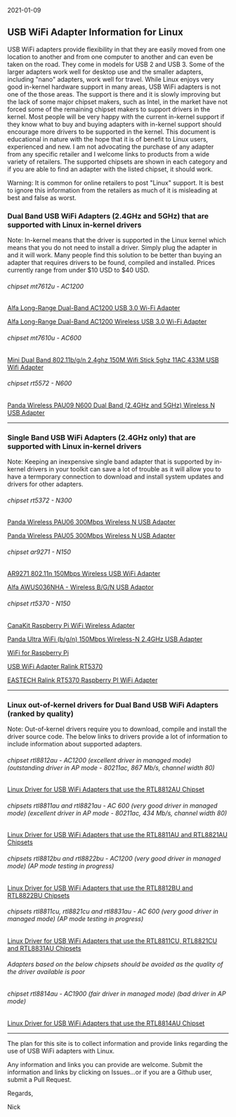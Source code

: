 2021-01-09

## USB WiFi Adapter Information for Linux

USB WiFi adapters provide flexibility in that they are easily moved from one location to another and from one computer to another and can even be taken on the road. They come in models for USB 2 and USB 3. Some of the larger adapters work well for desktop use and the smaller adapters, including "nano" adapters, work well for travel. While Linux enjoys very good in-kernel hardware support in many areas, USB WiFi adapters is not one of the those areas. The support is there and it is slowly improving but the lack of some major chipset makers, such as Intel, in the market have not forced some of the remaining chipset makers to support drivers in the kernel. Most people will be very happy with the current in-kernel support if they know what to buy and buying adapters with in-kernel support should encourage more drivers to be supported in the kernel. This document is educational in nature with the hope that it is of benefit to Linux users, experienced and new. I am not advocating the purchase of any adapter from any specific retailer and I welcome links to products from a wide variety of retailers. The supported chipsets are shown in each category and if you are able to find an adapter with the listed chipset, it should work.

Warning: It is common for online retailers to post "Linux" support. It is best to ignore this information from the retailers as much of it is misleading at best and false as worst.  


### Dual Band USB WiFi Adapters (2.4GHz and 5GHz) that are supported with Linux in-kernel drivers 

Note: In-kernel means that the driver is supported in the Linux kernel which means that you do not need to install a driver. Simply plug the adapter in and it will work. Many people find this solution to be better than buying an adapter that requires drivers to be found, compiled and installed. Prices currently range from under $10 USD to $40 USD.

###### chipset mt7612u - AC1200
[Alfa Long-Range Dual-Band AC1200 USB 3.0 Wi-Fi Adapter](https://www.amazon.com/Network-AWUS036ACM-Long-Range-Wide-Coverage-High-Sensitivity/dp/B08BJS8FXD)

[Alfa Long-Range Dual-Band AC1200 Wireless USB 3.0 Wi-Fi Adapter](https://www.amazon.com/Alfa-Long-Range-Dual-Band-Wireless-External/dp/B00MX57AO4)

###### chipset mt7610u - AC600
[Mini Dual Band 802.11b/g/n 2.4ghz 150M Wifi Stick 5ghz 11AC 433M USB Wifi Adapter](https://www.amazon.com/802-11b-Adapter-802-11AC-Chipset-Wireless/dp/B01LY57UBS)

###### chipset rt5572 - N600
[Panda Wireless PAU09 N600 Dual Band (2.4GHz and 5GHz) Wireless N USB Adapter](https://www.amazon.com/Panda-Wireless-PAU09-Adapter-Antennas/dp/B01LY35HGO)

-----

### Single Band USB WiFi Adapters (2.4GHz only) that are supported with Linux in-kernel drivers

Note: Keeping an inexpensive single band adapter that is supported by in-kernel drivers in your toolkit can save a lot of trouble as it will allow you to have a termporary connection to download and install system updates and drivers for other adapters.  

###### chipset rt5372 - N300
[Panda Wireless PAU06 300Mbps Wireless N USB Adapter](https://www.amazon.com/Panda-Wireless-PAU06-300Mbps-Adapter/dp/B00JDVRCI0)

[Panda Wireless PAU05 300Mbps Wireless N USB Adapter](https://www.amazon.com/Panda-300Mbps-Wireless-USB-Adapter/dp/B00EQT0YK2)

###### chipset ar9271 - N150
[AR9271 802.11n 150Mbps Wireless USB WiFi Adapter](https://www.amazon.com/802-11n-150Mbps-Wireless-Adapter-Network/dp/B07FVRKCZJ)

[Alfa AWUS036NHA - Wireless B/G/N USB Adaptor](https://www.amazon.com/Alfa-AWUS036NHA-Wireless-USB-Adaptor/dp/B004Y6MIXS)

###### chipset rt5370 - N150
[CanaKit Raspberry Pi WiFi Wireless Adapter](https://www.amazon.com/dp/B00GFAN498)

[Panda Ultra WiFi (b/g/n) 150Mbps Wireless-N 2.4GHz USB Adapter](https://www.amazon.com/Panda-Ultra-150Mbps-Wireless-Adapter/dp/B00762YNMG)

[WiFi for Raspberry Pi](https://www.amazon.com/dp/B00H95C0A2)

[USB WiFi Adapter Ralink RT5370](https://www.amazon.com/Adapter-Raspberry-OlinuXino-OpenSUSE-Injection/dp/B08B3B15CD)

[EASTECH Ralink RT5370 Raspberry PI WiFi Adapter](https://www.amazon.com/Ralink-RT5370-Raspberry-Adapter-Function/dp/B019XUDHFC)

-----
### Linux out-of-kernel drivers for Dual Band USB WiFi Adapters (ranked by quality)

Note: Out-of-kernel drivers require you to download, compile and install the driver source code. The below links to drivers provide a lot of information to include information about supported adapters.

###### chipset rtl8812au - AC1200 (excellent driver in managed mode) (outstanding driver in AP mode - 80211ac, 867 Mb/s, channel width 80)
[Linux Driver for USB WiFi Adapters that use the RTL8812AU Chipset](https://github.com/morrownr/8812au)

###### chipsets rtl8811au and rtl8821au - AC 600 (very good driver in managed mode) (excellent driver in AP mode - 80211ac, 434 Mb/s, channel width 80)
[Linux Driver for USB WiFi Adapters that use the RTL8811AU and RTL8821AU Chipsets](https://github.com/morrownr/8821au)

######  chipsets rtl8812bu and rtl8822bu - AC1200 (very good driver in managed mode) (AP mode testing in progress)
[Linux Driver for USB WiFi Adapters that use the RTL8812BU and RTL8822BU Chipsets](https://github.com/morrownr/88x2bu)

###### chipsets rtl8811cu, rtl8821cu and rtl8831au - AC 600 (very good driver in managed mode)  (AP mode testing in progress)
[Linux Driver for USB WiFi Adapters that use the RTL8811CU, RTL8821CU and RTL8831AU Chipsets](https://github.com/morrownr/8821cu)

###### Adapters based on the below chipsets should be avoided as the quality of the driver available is poor

###### chipset rtl8814au - AC1900 (fair driver in managed mode) (bad driver in AP mode)
[Linux Driver for USB WiFi Adapters that use the RTL8814AU Chipset](https://github.com/morrownr/8814au)

-----

The plan for this site is to collect information and provide links regarding the use of USB WiFi adapters with Linux.

Any information and links you can provide are welcome. Submit the information and links by clicking on Issues...or if you are a Github user, submit a Pull Request.

Regards,

Nick
